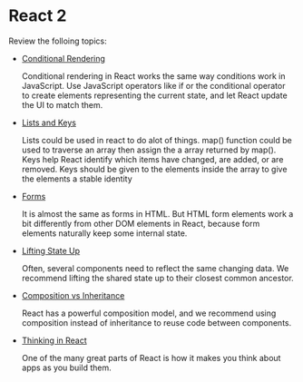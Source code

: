 # React 2

Review the folloing topics:

- [Conditional Rendering](https://reactjs.org/docs/conditional-rendering.html)

    Conditional rendering in React works the same way conditions work in JavaScript. Use JavaScript operators like if or the conditional operator to create elements representing the current state, and let React update the UI to match them.

- [Lists and Keys](https://reactjs.org/docs/lists-and-keys.html)

    Lists could be used in react to do alot of things. map() function could be used to traverse an array then assign the a array returned by map(). Keys help React identify which items have changed, are added, or are removed. Keys should be given to the elements inside the array to give the elements a stable identity

- [Forms](https://reactjs.org/docs/forms.html)

    It is almost the same as forms in HTML. But HTML form elements work a bit differently from other DOM elements in React, because form elements naturally keep some internal state.

- [Lifting State Up](https://reactjs.org/docs/lifting-state-up.html)

    Often, several components need to reflect the same changing data. We recommend lifting the shared state up to their closest common ancestor. 

- [Composition vs Inheritance](https://reactjs.org/docs/composition-vs-inheritance.html)

    React has a powerful composition model, and we recommend using composition instead of inheritance to reuse code between components.

- [Thinking in React](https://reactjs.org/docs/thinking-in-react.html)

    One of the many great parts of React is how it makes you think about apps as you build them.
